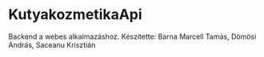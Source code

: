 # KutyakozmetikaApi
Backend a webes alkalmazáshoz. Készítette: Barna Marcell Tamás, Dömösi András, Saceanu Krisztián
